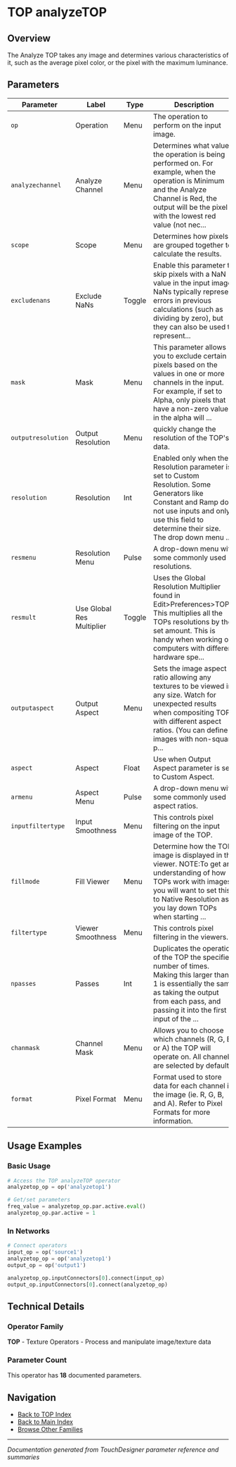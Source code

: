 # TOP analyzeTOP

## Overview

The Analyze TOP takes any image and determines various characteristics of it, such as the average pixel color, or the pixel with the maximum luminance.

## Parameters

| Parameter | Label | Type | Description |
|-----------|-------|------|-------------|
| `op` | Operation | Menu | The operation to perform on the input image. |
| `analyzechannel` | Analyze Channel | Menu | Determines what value the operation is being performed on. For example, when the operation is Minimum and the Analyze Channel is Red, the output will be the pixel with the lowest red value (not nec... |
| `scope` | Scope | Menu | Determines how pixels are grouped together to calculate the results. |
| `excludenans` | Exclude NaNs | Toggle | Enable this parameter to skip pixels with a NaN value in the input image. NaNs typically represent errors in previous calculations (such as dividing by zero), but they can also be used to represent... |
| `mask` | Mask | Menu | This parameter allows you to exclude certain pixels based on the values in one or more channels in the input. For example, if set to Alpha, only pixels that have a non-zero value in the alpha will ... |
| `outputresolution` | Output Resolution | Menu | quickly change the resolution of the TOP's data. |
| `resolution` | Resolution | Int | Enabled only when the Resolution parameter is set to Custom Resolution. Some Generators like Constant and Ramp do not use inputs and only use this field to determine their size. The drop down menu ... |
| `resmenu` | Resolution Menu | Pulse | A drop-down menu with some commonly used resolutions. |
| `resmult` | Use Global Res Multiplier | Toggle | Uses the Global Resolution Multiplier found in Edit>Preferences>TOPs. This multiplies all the TOPs resolutions by the set amount. This is handy when working on computers with different hardware spe... |
| `outputaspect` | Output Aspect | Menu | Sets the image aspect ratio allowing any textures to be viewed in any size. Watch for unexpected results when compositing TOPs with different aspect ratios. (You can define images with non-square p... |
| `aspect` | Aspect | Float | Use when Output Aspect parameter is set to Custom Aspect. |
| `armenu` | Aspect Menu | Pulse | A drop-down menu with some commonly used aspect ratios. |
| `inputfiltertype` | Input Smoothness | Menu | This controls pixel filtering on the input image of the TOP. |
| `fillmode` | Fill Viewer | Menu | Determine how the TOP image is displayed in the viewer. NOTE:To get an understanding of how TOPs work with images, you will want to set this to Native Resolution as you lay down TOPs when starting ... |
| `filtertype` | Viewer Smoothness | Menu | This controls pixel filtering in the viewers. |
| `npasses` | Passes | Int | Duplicates the operation of the TOP the specified number of times. Making this larger than 1 is essentially the same as taking the output from each pass, and passing it into the first input of the ... |
| `chanmask` | Channel Mask | Menu | Allows you to choose which channels (R, G, B, or A) the TOP will operate on. All channels are selected by default. |
| `format` | Pixel Format | Menu | Format used to store data for each channel in the image (ie. R, G, B, and A). Refer to Pixel Formats for more information. |

## Usage Examples

### Basic Usage

```python
# Access the TOP analyzeTOP operator
analyzetop_op = op('analyzetop1')

# Get/set parameters
freq_value = analyzetop_op.par.active.eval()
analyzetop_op.par.active = 1
```

### In Networks

```python
# Connect operators
input_op = op('source1')
analyzetop_op = op('analyzetop1')
output_op = op('output1')

analyzetop_op.inputConnectors[0].connect(input_op)
output_op.inputConnectors[0].connect(analyzetop_op)
```

## Technical Details

### Operator Family

**TOP** - Texture Operators - Process and manipulate image/texture data

### Parameter Count

This operator has **18** documented parameters.

## Navigation

- [Back to TOP Index](../TOP/TOP_INDEX.md)
- [Back to Main Index](../OPERATORS_INDEX.md)
- [Browse Other Families](../OPERATORS_INDEX.md#quick-navigation)

---
*Documentation generated from TouchDesigner parameter reference and summaries*
